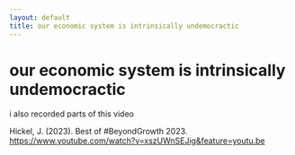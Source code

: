```yaml
---
layout: default
title: our economic system is intrinsically undemocractic
---
```

# our economic system is intrinsically undemocractic 



i also recorded parts of this video

Hickel, J. (2023). Best of #BeyondGrowth 2023. https://www.youtube.com/watch?v=xszUWnSEJig&feature=youtu.be